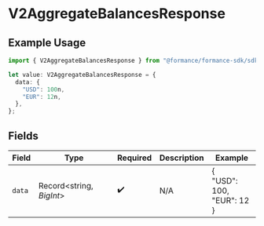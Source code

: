 # V2AggregateBalancesResponse

## Example Usage

```typescript
import { V2AggregateBalancesResponse } from "@formance/formance-sdk/sdk/models/shared";

let value: V2AggregateBalancesResponse = {
  data: {
    "USD": 100n,
    "EUR": 12n,
  },
};
```

## Fields

| Field                     | Type                      | Required                  | Description               | Example                   |
| ------------------------- | ------------------------- | ------------------------- | ------------------------- | ------------------------- |
| `data`                    | Record<string, *BigInt*>  | :heavy_check_mark:        | N/A                       | {<br/>"USD": 100,<br/>"EUR": 12<br/>} |